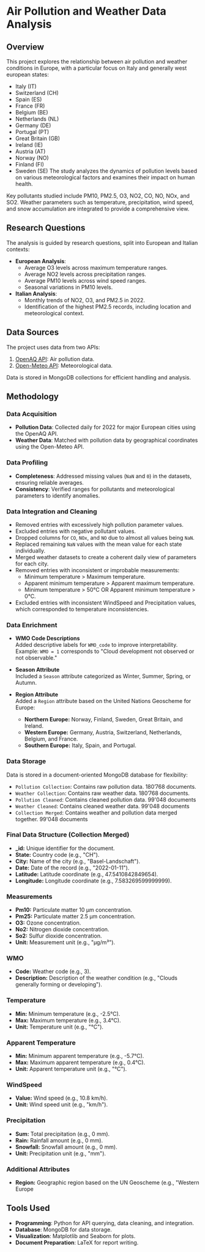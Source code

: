 # Air Pollution and Weather Data Analysis

## Overview
This project explores the relationship between air pollution and weather conditions in Europe, with a particular focus on Italy and generally west european states:
* Italy (IT)
* Switzerland (CH)
* Spain (ES)
* France (FR)
* Belgium (BE)
* Netherlands (NL)
* Germany (DE)
* Portugal (PT)
* Great Britain (GB)
* Ireland (IE)
* Austria (AT)
* Norway (NO)
* Finland (FI)
* Sweden (SE) 
The study analyzes the dynamics of pollution levels based on various meteorological factors and examines their impact on human health. 

Key pollutants studied include PM10, PM2.5, O3, NO2, CO, NO, NOx, and SO2. Weather parameters such as temperature, precipitation, wind speed, and snow accumulation are integrated to provide a comprehensive view.

## Research Questions
The analysis is guided by research questions, split into European and Italian contexts:
- **European Analysis**:
  - Average O3 levels across maximum temperature ranges.
  - Average NO2 levels across precipitation ranges.
  - Average PM10 levels across wind speed ranges.
  - Seasonal variations in PM10 levels.
- **Italian Analysis**:
  - Monthly trends of NO2, O3, and PM2.5 in 2022.
  - Identification of the highest PM2.5 records, including location and meteorological context.

## Data Sources
The project uses data from two APIs:
1. [OpenAQ API](https://openaq.org): Air pollution data.
2. [Open-Meteo API](https://open-meteo.com): Meteorological data.

Data is stored in MongoDB collections for efficient handling and analysis.

## Methodology
### Data Acquisition
- **Pollution Data**: Collected daily for 2022 for major European cities using the OpenAQ API. 
- **Weather Data**: Matched with pollution data by geographical coordinates using the Open-Meteo API.

### Data Profiling
- **Completeness**: Addressed missing values (`NaN` and `0`) in the datasets, ensuring reliable averages.
- **Consistency**: Verified ranges for pollutants and meteorological parameters to identify anomalies.

### Data Integration and Cleaning
- Removed entries with excessively high pollution parameter values.
- Excluded entries with negative pollutant values.
- Dropped columns for `CO`, `NOx`, and `NO` due to almost all values being `NaN`.
- Replaced remaining `NaN` values with the mean value for each state individually.
- Merged weather datasets to create a coherent daily view of parameters for each city.
- Removed entries with inconsistent or improbable measurements:
  - Minimum temperature > Maximum temperature.
  - Apparent minimum temperature > Apparent maximum temperature.
  - Minimum temperature > 50°C OR Apparent minimum temperature > 0°C.
- Excluded entries with inconsistent WindSpeed and Precipitation values, which corresponded to temperature inconsistencies.

### Data Enrichment

- **WMO Code Descriptions**  
  Added descriptive labels for `WMO_code` to improve interpretability.  
  Example: `WMO = 1` corresponds to "Cloud development not observed or not observable."

- **Season Attribute**  
  Included a `Season` attribute categorized as Winter, Summer, Spring, or Autumn.

- **Region Attribute**  
  Added a `Region` attribute based on the United Nations Geoscheme for Europe:  
  - **Northern Europe:** Norway, Finland, Sweden, Great Britain, and Ireland.  
  - **Western Europe:** Germany, Austria, Switzerland, Netherlands, Belgium, and France.  
  - **Southern Europe:** Italy, Spain, and Portugal.

### Data Storage
Data is stored in a document-oriented MongoDB database for flexibility:
- `Pollution Collection`: Contains raw pollution data. 180’768 documents.
- `Weather Collection`: Contains raw weather data. 180’768 documents.
- `Pollution Cleaned`: Contains cleaned pollution data. 99'048 documents
- `Weather Cleaned`: Contains cleaned weather data. 99'048 documents
- `Collection Merged`: Contains weather and pollution data merged together. 99'048 documents

### Final Data Structure (Collection Merged)

- **_id:** Unique identifier for the document.  
- **State:** Country code (e.g., "CH").  
- **City:** Name of the city (e.g., "Basel-Landschaft").  
- **Date:** Date of the record (e.g., "2022-01-11").  
- **Latitude:** Latitude coordinate (e.g., 47.5410842849654).  
- **Longitude:** Longitude coordinate (e.g., 7.583269599999999).

### Measurements
- **Pm10:** Particulate matter 10 µm concentration.  
- **Pm25:** Particulate matter 2.5 µm concentration.  
- **O3:** Ozone concentration.  
- **No2:** Nitrogen dioxide concentration.  
- **So2:** Sulfur dioxide concentration.  
- **Unit:** Measurement unit (e.g., "µg/m³").

### WMO
- **Code:** Weather code (e.g., 3).  
- **Description:** Description of the weather condition (e.g., "Clouds generally forming or developing").

### Temperature
- **Min:** Minimum temperature (e.g., -2.5°C).  
- **Max:** Maximum temperature (e.g., 3.4°C).  
- **Unit:** Temperature unit (e.g., "°C").

### Apparent Temperature
- **Min:** Minimum apparent temperature (e.g., -5.7°C).  
- **Max:** Maximum apparent temperature (e.g., 0.4°C).  
- **Unit:** Apparent temperature unit (e.g., "°C").

### WindSpeed
- **Value:** Wind speed (e.g., 10.8 km/h).  
- **Unit:** Wind speed unit (e.g., "km/h").

### Precipitation
- **Sum:** Total precipitation (e.g., 0 mm).  
- **Rain:** Rainfall amount (e.g., 0 mm).  
- **Snowfall:** Snowfall amount (e.g., 0 mm).  
- **Unit:** Precipitation unit (e.g., "mm").

### Additional Attributes
- **Region:** Geographic region based on the UN Geoscheme (e.g., "Western Europe

## Tools Used
- **Programming**: Python for API querying, data cleaning, and integration.
- **Database**: MongoDB for data storage.
- **Visualization**: Matplotlib and Seaborn for plots.
- **Document Preparation**: LaTeX for report writing.
